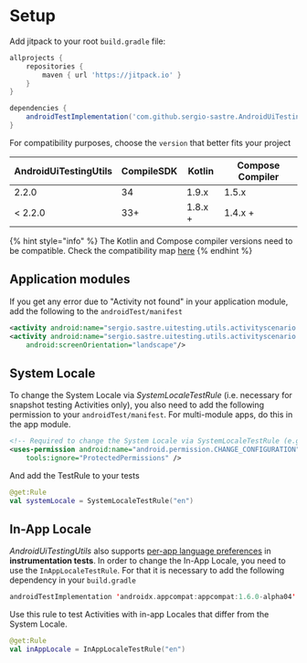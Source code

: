 # Setup

Add jitpack to your root `build.gradle` file:

```groovy
allprojects {
    repositories {
        maven { url 'https://jitpack.io' }
    }
}
```

```groovy
dependencies {
    androidTestImplementation('com.github.sergio-sastre.AndroidUiTestingUtils:utils:<version>')
}
```

For compatibility purposes, choose the `version` that better fits your project

| AndroidUiTestingUtils | CompileSDK | Kotlin  | Compose Compiler |
| --------------------- | ---------- | ------- | ---------------- |
| 2.2.0                 | 34         | 1.9.x   | 1.5.x            |
| < 2.2.0               | 33+        | 1.8.x + | 1.4.x +          |

{% hint style="info" %}
The Kotlin and Compose compiler versions need to be compatible. Check the compatibility map [here](https://developer.android.com/jetpack/androidx/releases/compose-kotlin)
{% endhint %}

## Application modules

If you get any error due to "Activity not found" in your application module, add the following to the `androidTest/manifest`

```xml
<activity android:name="sergio.sastre.uitesting.utils.activityscenario.ActivityScenarioConfigurator$PortraitSnapshotConfiguredActivity"/>
<activity android:name="sergio.sastre.uitesting.utils.activityscenario.ActivityScenarioConfigurator$LandscapeSnapshotConfiguredActivity"
    android:screenOrientation="landscape"/>
```

## System Locale

To change the System Locale via _SystemLocaleTestRule_ (i.e. necessary for snapshot testing Activities only), you also need to add the following permission to your `androidTest/manifest`. For multi-module apps, do this in the app module.

```xml
<!-- Required to change the System Locale via SystemLocaleTestRule (e.g. for snapshot testing Activities) -->
<uses-permission android:name="android.permission.CHANGE_CONFIGURATION"
    tools:ignore="ProtectedPermissions" />
```

And add the TestRule to your tests

```kotlin
@get:Rule
val systemLocale = SystemLocaleTestRule("en")
```

## In-App Locale

_AndroidUiTestingUtils_ also supports [per-app language preferences](https://developer.android.com/guide/topics/resources/app-languages) in **instrumentation tests**. In order to change the In-App Locale, you need to use the `InAppLocaleTestRule`. For that it is necessary to add the following dependency in your `build.gradle`

```kotlin
androidTestImplementation 'androidx.appcompat:appcompat:1.6.0-alpha04' // or higher version!
```

Use this rule to test Activities with in-app Locales that differ from the System Locale.

```kotlin
@get:Rule
val inAppLocale = InAppLocaleTestRule("en")
```
